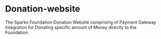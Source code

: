 # Donation-website
The Sparks Foundation Donation Website comprising of Payment Gateway Integration for Donating specific amount of Money directly to the Foundation.